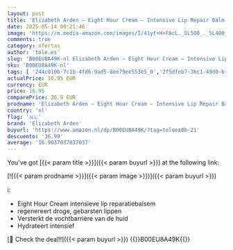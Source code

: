 ```yaml
---
layout: post
title: 'Elizabeth Arden – Eight Hour Cream – Intensive Lip Repair Balm – Hydraterend en voedend – 11 6 ml'
date: 2025-05-14 00:21:46
image: 'https://m.media-amazon.com/images/I/41yt+H+FAcL._SL500_._SL400_.jpg'
comments: true
category: ofertas
author: 'tole.es'
slug: 'B00EU8A49K-nl Elizabeth Arden – Eight Hour Cream – Intensive Lip Repair...'
sku: 'B00EU8A49K-nl'
tags: [ '244c010b-7c1b-4fd6-9ad5-8ee79ee553e5_0','2f5dfeb7-3bc1-49d0-bf6a-6356e611a6ab_0','Arborist Merchandising Root','Beauty','Beauty & persoonlijke verzorging','Brands & Trends','Custom Stores','Elizabeth Arden','Huidverzorging','Lippenbalsems','Lippenverzorging','Mannelijke verzorging','Premium Beauty','Self Service','Special Features Stores','elizabeth arden','🇳🇱', ]
actualPrice: 16.95 EUR
currency: EUR
price: 16.95
comparePrice: 26.9 EUR
prodname: 'Elizabeth Arden – Eight Hour Cream – Intensive Lip Repair Balm – Hydraterend en voedend – 11 6 ml'
country: 'nl'
flag: '🇳🇱'
brand: 'Elizabeth Arden'
buyurl: 'https://www.amazon.nl/dp/B00EU8A49K/?tag=tolees0b-21'
descuento: '36.99'
average: '16.9037037037037'
---
```


You've got [{{< param title >}}]({{< param buyurl >}}) at the following link:

[![{{< param prodname >}}]({{< param image >}})]({{< param buyurl >}})

ℹ️:

- Eight Hour Cream intensieve lip reparatiebalsem
- regenereert droge, gebarsten lippen
- Versterkt de vochtbarrière van de huid
- Hydrateert intensief

[🛒 Check the deal!!]({{< param buyurl >}})
{{<world>}}B00EU8A49K{{</world>}}
